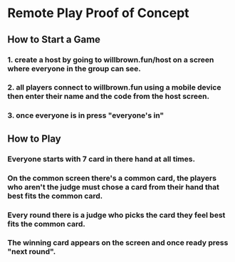 # Remote Play Proof of Concept

## How to Start a Game

### 1. create a host by going to willbrown.fun/host on a screen where everyone in the group can see.

### 2. all players connect to willbrown.fun using a mobile device then enter their name and the code from the host screen.

### 3. once everyone is in press "everyone's in"

## How to Play

### Everyone starts with 7 card in there hand at all times.

### On the common screen there's a common card, the players who aren't the judge must chose a card from their hand that best fits the common card.

### Every round there is a judge who picks the card they feel best fits the common card.

### The winning card appears on the screen and once ready press "next round".
